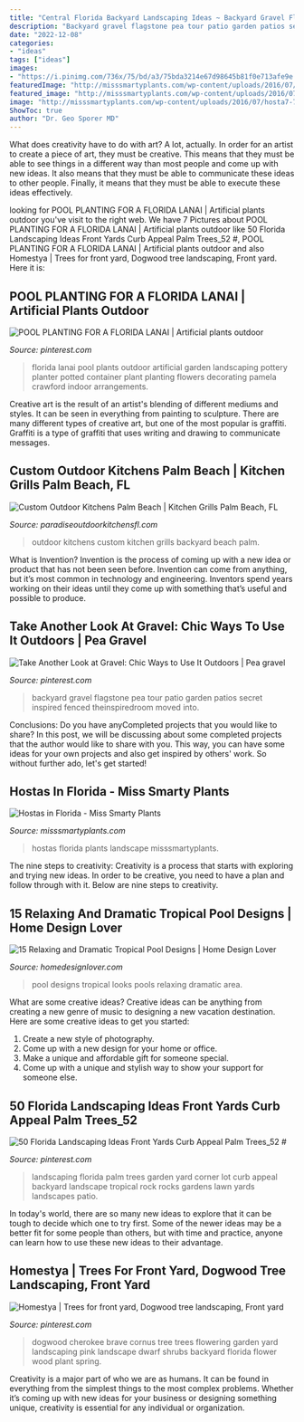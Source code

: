 ```yaml
---
title: "Central Florida Backyard Landscaping Ideas ~ Backyard Gravel Flagstone Pea Tour Patio Garden Patios Secret Inspired Fenced Theinspiredroom Moved Into"
description: "Backyard gravel flagstone pea tour patio garden patios secret inspired fenced theinspiredroom moved into"
date: "2022-12-08"
categories:
- "ideas"
tags: ["ideas"]
images:
- "https://i.pinimg.com/736x/75/bd/a3/75bda3214e67d98645b81f0e713afe9e.jpg"
featuredImage: "http://misssmartyplants.com/wp-content/uploads/2016/07/hosta7-768x1024.jpg"
featured_image: "http://misssmartyplants.com/wp-content/uploads/2016/07/hosta7-768x1024.jpg"
image: "http://misssmartyplants.com/wp-content/uploads/2016/07/hosta7-768x1024.jpg"
ShowToc: true
author: "Dr. Geo Sporer MD"
---
```



What does creativity have to do with art? A lot, actually. In order for an artist to create a piece of art, they must be creative. This means that they must be able to see things in a different way than most people and come up with new ideas. It also means that they must be able to communicate these ideas to other people. Finally, it means that they must be able to execute these ideas effectively.

	

		
looking for POOL PLANTING FOR A FLORIDA LANAI | Artificial plants outdoor you've visit to the right web. We have 7 Pictures about POOL PLANTING FOR A FLORIDA LANAI | Artificial plants outdoor like 50 Florida Landscaping Ideas Front Yards Curb Appeal Palm Trees_52 #, POOL PLANTING FOR A FLORIDA LANAI | Artificial plants outdoor and also Homestya | Trees for front yard, Dogwood tree landscaping, Front yard. Here it is:
		
    
## POOL PLANTING FOR A FLORIDA LANAI | Artificial Plants Outdoor

<img loading=lazy src="https://i.pinimg.com/736x/75/bd/a3/75bda3214e67d98645b81f0e713afe9e.jpg" onerror="this.onerror=null;this.src='https://tse4.mm.bing.net/th?id=OIP.04gwwx9KE0AnoazFt_ZTyAHaHa&amp;pid=15.1';" alt="POOL PLANTING FOR A FLORIDA LANAI | Artificial plants outdoor">

_Source: pinterest.com_

>florida lanai pool plants outdoor artificial garden landscaping pottery planter potted container plant planting flowers decorating pamela crawford indoor arrangements. 

	

Creative art is the result of an artist's blending of different mediums and styles. It can be seen in everything from painting to sculpture. There are many different types of creative art, but one of the most popular is graffiti. Graffiti is a type of graffiti that uses writing and drawing to communicate messages.

    
## Custom Outdoor Kitchens Palm Beach | Kitchen Grills Palm Beach, FL

<img loading=lazy src="https://paradiseoutdoorkitchensfl.com/wp-content/uploads/2014/03/outdoor-kitchen-ideas.jpg" onerror="this.onerror=null;this.src='https://tse1.mm.bing.net/th?id=OIP.Uh6g-7Y4LMqvNitvc0u_awHaHU&amp;pid=15.1';" alt="Custom Outdoor Kitchens Palm Beach | Kitchen Grills Palm Beach, FL">

_Source: paradiseoutdoorkitchensfl.com_

>outdoor kitchens custom kitchen grills backyard beach palm. 

	

What is Invention?
Invention is the process of coming up with a new idea or product that has not been seen before. Invention can come from anything, but it’s most common in technology and engineering. Inventors spend years working on their ideas until they come up with something that’s useful and possible to produce.

    
## Take Another Look At Gravel: Chic Ways To Use It Outdoors | Pea Gravel

<img loading=lazy src="https://i.pinimg.com/736x/8d/b5/09/8db509524b9247d03186e9b2c2ffac45.jpg" onerror="this.onerror=null;this.src='https://tse4.mm.bing.net/th?id=OIP.xJ5Dph4Pgk8WCYIS00MpkgHaLH&amp;pid=15.1';" alt="Take Another Look at Gravel: Chic Ways to Use It Outdoors | Pea gravel">

_Source: pinterest.com_

>backyard gravel flagstone pea tour patio garden patios secret inspired fenced theinspiredroom moved into. 

	

Conclusions: Do you have anyCompleted projects that you would like to share?
In this post, we will be discussing about some completed projects that the author would like to share with you. This way, you can have some ideas for your own projects and also get inspired by others' work. So without further ado, let's get started!

    
## Hostas In Florida - Miss Smarty Plants

<img loading=lazy src="http://misssmartyplants.com/wp-content/uploads/2016/07/hosta7-768x1024.jpg" onerror="this.onerror=null;this.src='https://tse1.mm.bing.net/th?id=OIP.d7IF69LacSxIQwn1REw5lQHaJ4&amp;pid=15.1';" alt="Hostas in Florida - Miss Smarty Plants">

_Source: misssmartyplants.com_

>hostas florida plants landscape misssmartyplants. 

	

The nine steps to creativity:
Creativity is a process that starts with exploring and trying new ideas. In order to be creative, you need to have a plan and follow through with it. Below are nine steps to creativity.

    
## 15 Relaxing And Dramatic Tropical Pool Designs | Home Design Lover

<img loading=lazy src="https://homedesignlover.com/wp-content/uploads/2014/02/7-hires-pool.jpg" onerror="this.onerror=null;this.src='https://tse2.mm.bing.net/th?id=OIP.7i2t416QYCVLDs6nDj0HsQHaEg&amp;pid=15.1';" alt="15 Relaxing and Dramatic Tropical Pool Designs | Home Design Lover">

_Source: homedesignlover.com_

>pool designs tropical looks pools relaxing dramatic area. 

	

What are some creative ideas?
Creative ideas can be anything from creating a new genre of music to designing a new vacation destination. Here are some creative ideas to get you started: 
1. Create a new style of photography.
2. Come up with a new design for your home or office.
3. Make a unique and affordable gift for someone special.
4. Come up with a unique and stylish way to show your support for someone else.

    
## 50 Florida Landscaping Ideas Front Yards Curb Appeal Palm Trees_52 #

<img loading=lazy src="https://i.pinimg.com/736x/c5/08/c9/c508c9703c5c76fcbd5bf181a2a9ac1d.jpg" onerror="this.onerror=null;this.src='https://tse3.mm.bing.net/th?id=OIP.dqt4qIrbb6PgQbuc1ad1eQHaGW&amp;pid=15.1';" alt="50 Florida Landscaping Ideas Front Yards Curb Appeal Palm Trees_52 #">

_Source: pinterest.com_

>landscaping florida palm trees garden yard corner lot curb appeal backyard landscape tropical rock rocks gardens lawn yards landscapes patio. 

	

In today's world, there are so many new ideas to explore that it can be tough to decide which one to try first. Some of the newer ideas may be a better fit for some people than others, but with time and practice, anyone can learn how to use these new ideas to their advantage.

    
## Homestya | Trees For Front Yard, Dogwood Tree Landscaping, Front Yard

<img loading=lazy src="https://i.pinimg.com/736x/fd/72/87/fd72870ff3159e94f7a1f0f3c6b6f224.jpg" onerror="this.onerror=null;this.src='https://tse1.mm.bing.net/th?id=OIP.wtyXldGNKY4UhxDpbEwa9wHaJ3&amp;pid=15.1';" alt="Homestya | Trees for front yard, Dogwood tree landscaping, Front yard">

_Source: pinterest.com_

>dogwood cherokee brave cornus tree trees flowering garden yard landscaping pink landscape dwarf shrubs backyard florida flower wood plant spring. 

	

Creativity is a major part of who we are as humans. It can be found in everything from the simplest things to the most complex problems. Whether it’s coming up with new ideas for your business or designing something unique, creativity is essential for any individual or organization.

